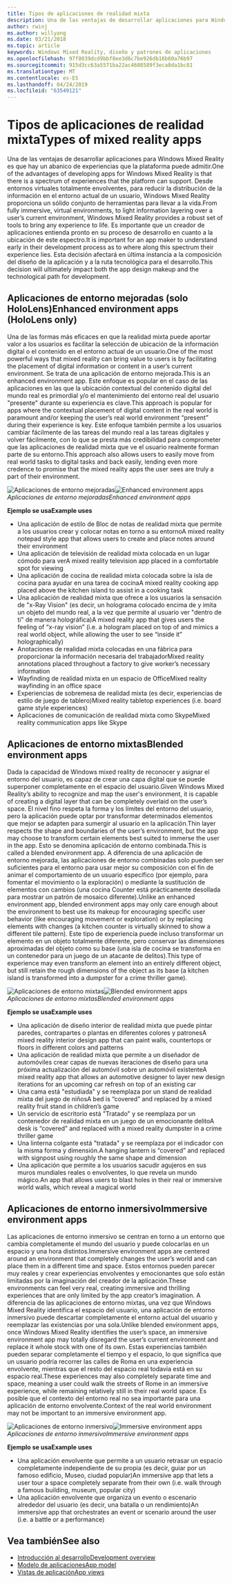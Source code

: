 ```yaml
---
title: Tipos de aplicaciones de realidad mixta
description: Una de las ventajas de desarrollar aplicaciones para Windows Mixed Reality es que hay un amplio abanico de experiencias que la plataforma puede admitir desde entornos virtuales completamente definados para obtener una capa de información en el entorno actual de un usuario.
author: rwinj
ms.author: willyang
ms.date: 03/21/2018
ms.topic: article
keywords: Windows Mixed Reality, diseño y patrones de aplicaciones
ms.openlocfilehash: 97f8039dcd9bbf8ee3d6c7be926db16b60a76b97
ms.sourcegitcommit: 915d3cc63a5571ba22ac4608589f3eca8da1bc81
ms.translationtype: MT
ms.contentlocale: es-ES
ms.lasthandoff: 04/24/2019
ms.locfileid: "63549121"
---
```

# <a name="types-of-mixed-reality-apps"></a><span data-ttu-id="d6ce6-104">Tipos de aplicaciones de realidad mixta</span><span class="sxs-lookup"><span data-stu-id="d6ce6-104">Types of mixed reality apps</span></span>

<span data-ttu-id="d6ce6-105">Una de las ventajas de desarrollar aplicaciones para Windows Mixed Reality es que hay un abanico de experiencias que la plataforma puede admitir.</span><span class="sxs-lookup"><span data-stu-id="d6ce6-105">One of the advantages of developing apps for Windows Mixed Reality is that there is a spectrum of experiences that the platform can support.</span></span> <span data-ttu-id="d6ce6-106">Desde entornos virtuales totalmente envolventes, para reducir la distribución de la información en el entorno actual de un usuario, Windows Mixed Reality proporciona un sólido conjunto de herramientas para llevar a la vida.</span><span class="sxs-lookup"><span data-stu-id="d6ce6-106">From fully immersive, virtual environments, to light information layering over a user’s current environment, Windows Mixed Reality provides a robust set of tools to bring any experience to life.</span></span> <span data-ttu-id="d6ce6-107">Es importante que un creador de aplicaciones entienda pronto en su proceso de desarrollo en cuanto a la ubicación de este espectro.</span><span class="sxs-lookup"><span data-stu-id="d6ce6-107">It is important for an app maker to understand early in their development process as to where along this spectrum their experience lies.</span></span> <span data-ttu-id="d6ce6-108">Esta decisión afectará en última instancia a la composición del diseño de la aplicación y a la ruta tecnológica para el desarrollo.</span><span class="sxs-lookup"><span data-stu-id="d6ce6-108">This decision will ultimately impact both the app design makeup and the technological path for development.</span></span>

## <a name="enhanced-environment-apps-hololens-only"></a><span data-ttu-id="d6ce6-109">Aplicaciones de entorno mejoradas (solo HoloLens)</span><span class="sxs-lookup"><span data-stu-id="d6ce6-109">Enhanced environment apps (HoloLens only)</span></span>

<span data-ttu-id="d6ce6-110">Una de las formas más eficaces en que la realidad mixta puede aportar valor a los usuarios es facilitar la selección de ubicación de la información digital o el contenido en el entorno actual de un usuario.</span><span class="sxs-lookup"><span data-stu-id="d6ce6-110">One of the most powerful ways that mixed reality can bring value to users is by facilitating the placement of digital information or content in a user’s current environment.</span></span> <span data-ttu-id="d6ce6-111">Se trata de una aplicación de entorno mejorada.</span><span class="sxs-lookup"><span data-stu-id="d6ce6-111">This is an enhanced environment app.</span></span> <span data-ttu-id="d6ce6-112">Este enfoque es popular en el caso de las aplicaciones en las que la ubicación contextual del contenido digital del mundo real es primordial y/o el mantenimiento del entorno real del usuario "presente" durante su experiencia es clave.</span><span class="sxs-lookup"><span data-stu-id="d6ce6-112">This approach is popular for apps where the contextual placement of digital content in the real world is paramount and/or keeping the user’s real world environment “present” during their experience is key.</span></span> <span data-ttu-id="d6ce6-113">Este enfoque también permite a los usuarios cambiar fácilmente de las tareas del mundo real a las tareas digitales y volver fácilmente, con lo que se presta más credibilidad para comprometer que las aplicaciones de realidad mixta que ve el usuario realmente forman parte de su entorno.</span><span class="sxs-lookup"><span data-stu-id="d6ce6-113">This approach also allows users to easily move from real world tasks to digital tasks and back easily, lending even more credence to promise that the mixed reality apps the user sees are truly a part of their environment.</span></span>

<span data-ttu-id="d6ce6-114">![Aplicaciones de entorno mejoradas](images/enhancedenvironmentapps-640px.jpg)</span><span class="sxs-lookup"><span data-stu-id="d6ce6-114">![Enhanced environment apps](images/enhancedenvironmentapps-640px.jpg)</span></span><br>
<span data-ttu-id="d6ce6-115">*Aplicaciones de entorno mejoradas*</span><span class="sxs-lookup"><span data-stu-id="d6ce6-115">*Enhanced environment apps*</span></span>

<span data-ttu-id="d6ce6-116">**Ejemplo se usa**</span><span class="sxs-lookup"><span data-stu-id="d6ce6-116">**Example uses**</span></span>
* <span data-ttu-id="d6ce6-117">Una aplicación de estilo de Bloc de notas de realidad mixta que permite a los usuarios crear y colocar notas en torno a su entorno</span><span class="sxs-lookup"><span data-stu-id="d6ce6-117">A mixed reality notepad style app that allows users to create and place notes around their environment</span></span>
* <span data-ttu-id="d6ce6-118">Una aplicación de televisión de realidad mixta colocada en un lugar cómodo para ver</span><span class="sxs-lookup"><span data-stu-id="d6ce6-118">A mixed reality television app placed in a comfortable spot for viewing</span></span>
* <span data-ttu-id="d6ce6-119">Una aplicación de cocina de realidad mixta colocada sobre la isla de cocina para ayudar en una tarea de cocina</span><span class="sxs-lookup"><span data-stu-id="d6ce6-119">A mixed reality cooking app placed above the kitchen island to assist in a cooking task</span></span>
* <span data-ttu-id="d6ce6-120">Una aplicación de realidad mixta que ofrece a los usuarios la sensación de "x-Ray Vision" (es decir, un holograma colocado encima de y imita un objeto del mundo real, a la vez que permite al usuario ver "dentro de ti" de manera holográfica)</span><span class="sxs-lookup"><span data-stu-id="d6ce6-120">A mixed reality app that gives users the feeling of “x-ray vision” (i.e. a hologram placed on top of and mimics a real world object, while allowing the user to see “inside it” holographically)</span></span>
* <span data-ttu-id="d6ce6-121">Anotaciones de realidad mixta colocadas en una fábrica para proporcionar la información necesaria del trabajador</span><span class="sxs-lookup"><span data-stu-id="d6ce6-121">Mixed reality annotations placed throughout a factory to give worker’s necessary information</span></span>
* <span data-ttu-id="d6ce6-122">Wayfinding de realidad mixta en un espacio de Office</span><span class="sxs-lookup"><span data-stu-id="d6ce6-122">Mixed reality wayfinding in an office space</span></span>
* <span data-ttu-id="d6ce6-123">Experiencias de sobremesa de realidad mixta (es decir, experiencias de estilo de juego de tablero)</span><span class="sxs-lookup"><span data-stu-id="d6ce6-123">Mixed reality tabletop experiences (i.e. board game style experiences)</span></span>
* <span data-ttu-id="d6ce6-124">Aplicaciones de comunicación de realidad mixta como Skype</span><span class="sxs-lookup"><span data-stu-id="d6ce6-124">Mixed reality communication apps like Skype</span></span>

## <a name="blended-environment-apps"></a><span data-ttu-id="d6ce6-125">Aplicaciones de entorno mixtas</span><span class="sxs-lookup"><span data-stu-id="d6ce6-125">Blended environment apps</span></span>

<span data-ttu-id="d6ce6-126">Dada la capacidad de Windows mixed reality de reconocer y asignar el entorno del usuario, es capaz de crear una capa digital que se puede superponer completamente en el espacio del usuario.</span><span class="sxs-lookup"><span data-stu-id="d6ce6-126">Given Windows Mixed Reality’s ability to recognize and map the user's environment, it is capable of creating a digital layer that can be completely overlaid on the user’s space.</span></span> <span data-ttu-id="d6ce6-127">El nivel fino respeta la forma y los límites del entorno del usuario, pero la aplicación puede optar por transformar determinados elementos que mejor se adapten para sumergir al usuario en la aplicación.</span><span class="sxs-lookup"><span data-stu-id="d6ce6-127">Thin layer respects the shape and boundaries of the user’s environment, but the app may choose to transform certain elements best suited to immerse the user in the app.</span></span> <span data-ttu-id="d6ce6-128">Esto se denomina aplicación de entorno combinada.</span><span class="sxs-lookup"><span data-stu-id="d6ce6-128">This is called a blended environment app.</span></span> <span data-ttu-id="d6ce6-129">A diferencia de una aplicación de entorno mejorada, las aplicaciones de entorno combinadas solo pueden ser suficientes para el entorno para usar mejor su composición con el fin de animar el comportamiento de un usuario específico (por ejemplo, para fomentar el movimiento o la exploración) o mediante la sustitución de elementos con cambios (una cocina Counter está prácticamente desollada para mostrar un patrón de mosaico diferente).</span><span class="sxs-lookup"><span data-stu-id="d6ce6-129">Unlike an enhanced environment app, blended environment apps may only care enough about the environment to best use its makeup for encouraging specific user behavior (like encouraging movement or exploration) or by replacing elements with changes (a kitchen counter is virtually skinned to show a different tile pattern).</span></span> <span data-ttu-id="d6ce6-130">Este tipo de experiencia puede incluso transformar un elemento en un objeto totalmente diferente, pero conservar las dimensiones aproximadas del objeto como su base (una isla de cocina se transforma en un contenedor para un juego de un atacante de delitos).</span><span class="sxs-lookup"><span data-stu-id="d6ce6-130">This type of experience may even transform an element into an entirely different object, but still retain the rough dimensions of the object as its base (a kitchen island is transformed into a dumpster for a crime thriller game).</span></span>

<span data-ttu-id="d6ce6-131">![Aplicaciones de entorno mixtas](images/blendedenvironmentapps-640px.jpg)</span><span class="sxs-lookup"><span data-stu-id="d6ce6-131">![Blended environment apps](images/blendedenvironmentapps-640px.jpg)</span></span><br>
<span data-ttu-id="d6ce6-132">*Aplicaciones de entorno mixtas*</span><span class="sxs-lookup"><span data-stu-id="d6ce6-132">*Blended environment apps*</span></span>

<span data-ttu-id="d6ce6-133">**Ejemplo se usa**</span><span class="sxs-lookup"><span data-stu-id="d6ce6-133">**Example uses**</span></span>
* <span data-ttu-id="d6ce6-134">Una aplicación de diseño interior de realidad mixta que puede pintar paredes, contrapartes o plantas en diferentes colores y patrones</span><span class="sxs-lookup"><span data-stu-id="d6ce6-134">A mixed reality interior design app that can paint walls, countertops or floors in different colors and patterns</span></span>
* <span data-ttu-id="d6ce6-135">Una aplicación de realidad mixta que permite a un diseñador de automóviles crear capas de nuevas iteraciones de diseño para una próxima actualización del automóvil sobre un automóvil existente</span><span class="sxs-lookup"><span data-stu-id="d6ce6-135">A mixed reality app that allows an automotive designer to layer new design iterations for an upcoming car refresh on top of an existing car</span></span>
* <span data-ttu-id="d6ce6-136">Una cama está "estudiada" y se reemplaza por un stand de realidad mixta del juego de niños</span><span class="sxs-lookup"><span data-stu-id="d6ce6-136">A bed is “covered” and replaced by a mixed reality fruit stand in children’s game</span></span>
* <span data-ttu-id="d6ce6-137">Un servicio de escritorio está "Tratado" y se reemplaza por un contenedor de realidad mixta en un juego de un emocionante delito</span><span class="sxs-lookup"><span data-stu-id="d6ce6-137">A desk is “covered” and replaced with a mixed reality dumpster in a crime thriller game</span></span>
* <span data-ttu-id="d6ce6-138">Una linterna colgante está "tratada" y se reemplaza por el indicador con la misma forma y dimensión.</span><span class="sxs-lookup"><span data-stu-id="d6ce6-138">A hanging lantern is “covered” and replaced with signpost using roughly the same shape and dimension</span></span>
* <span data-ttu-id="d6ce6-139">Una aplicación que permite a los usuarios sacudir agujeros en sus muros mundiales reales o envolventes, lo que revela un mundo mágico.</span><span class="sxs-lookup"><span data-stu-id="d6ce6-139">An app that allows users to blast holes in their real or immersive world walls, which reveal a magical world</span></span>

## <a name="immersive-environment-apps"></a><span data-ttu-id="d6ce6-140">Aplicaciones de entorno inmersivo</span><span class="sxs-lookup"><span data-stu-id="d6ce6-140">Immersive environment apps</span></span>

<span data-ttu-id="d6ce6-141">Las aplicaciones de entorno inmersivo se centran en torno a un entorno que cambia completamente el mundo del usuario y puede colocarlas en un espacio y una hora distintos.</span><span class="sxs-lookup"><span data-stu-id="d6ce6-141">Immersive environment apps are centered around an environment that completely changes the user’s world and can place them in a different time and space.</span></span> <span data-ttu-id="d6ce6-142">Estos entornos pueden parecer muy reales y crear experiencias envolventes y emocionantes que solo están limitadas por la imaginación del creador de la aplicación.</span><span class="sxs-lookup"><span data-stu-id="d6ce6-142">These environments can feel very real, creating immersive and thrilling experiences that are only limited by the app creator’s imagination.</span></span> <span data-ttu-id="d6ce6-143">A diferencia de las aplicaciones de entorno mixtas, una vez que Windows Mixed Reality identifica el espacio del usuario, una aplicación de entorno inmersivo puede descartar completamente el entorno actual del usuario y reemplazar las existencias por una sola.</span><span class="sxs-lookup"><span data-stu-id="d6ce6-143">Unlike blended environment apps, once Windows Mixed Reality identifies the user’s space, an immersive environment app may totally disregard the user’s current environment and replace it whole stock with one of its own.</span></span> <span data-ttu-id="d6ce6-144">Estas experiencias también pueden separar completamente el tiempo y el espacio, lo que significa que un usuario podría recorrer las calles de Roma en una experiencia envolvente, mientras que el resto del espacio real todavía está en su espacio real.</span><span class="sxs-lookup"><span data-stu-id="d6ce6-144">These experiences may also completely separate time and space, meaning a user could walk the streets of Rome in an immersive experience, while remaining relatively still in their real world space.</span></span> <span data-ttu-id="d6ce6-145">Es posible que el contexto del entorno real no sea importante para una aplicación de entorno envolvente.</span><span class="sxs-lookup"><span data-stu-id="d6ce6-145">Context of the real world environment may not be important to an immersive environment app.</span></span>

<span data-ttu-id="d6ce6-146">![Aplicaciones de entorno inmersivo](images/windows-mixed-reality-640px.jpg)</span><span class="sxs-lookup"><span data-stu-id="d6ce6-146">![Immersive environment apps](images/windows-mixed-reality-640px.jpg)</span></span><br>
<span data-ttu-id="d6ce6-147">*Aplicaciones de entorno inmersivo*</span><span class="sxs-lookup"><span data-stu-id="d6ce6-147">*Immersive environment apps*</span></span>

<span data-ttu-id="d6ce6-148">**Ejemplo se usa**</span><span class="sxs-lookup"><span data-stu-id="d6ce6-148">**Example uses**</span></span>
* <span data-ttu-id="d6ce6-149">Una aplicación envolvente que permite a un usuario retrasar un espacio completamente independiente de su propia (es decir, guiar por un famoso edificio, Museo, ciudad popular)</span><span class="sxs-lookup"><span data-stu-id="d6ce6-149">An immersive app that lets a user tour a space completely separate from their own (i.e. walk through a famous building, museum, popular city)</span></span>
* <span data-ttu-id="d6ce6-150">Una aplicación envolvente que organiza un evento o escenario alrededor del usuario (es decir, una batalla o un rendimiento)</span><span class="sxs-lookup"><span data-stu-id="d6ce6-150">An immersive app that orchestrates an event or scenario around the user (i.e. a battle or a performance)</span></span>

## <a name="see-also"></a><span data-ttu-id="d6ce6-151">Vea también</span><span class="sxs-lookup"><span data-stu-id="d6ce6-151">See also</span></span>
* [<span data-ttu-id="d6ce6-152">Introducción al desarrollo</span><span class="sxs-lookup"><span data-stu-id="d6ce6-152">Development overview</span></span>](development-overview.md)
* [<span data-ttu-id="d6ce6-153">Modelo de aplicaciones</span><span class="sxs-lookup"><span data-stu-id="d6ce6-153">App model</span></span>](app-model.md)
* [<span data-ttu-id="d6ce6-154">Vistas de aplicación</span><span class="sxs-lookup"><span data-stu-id="d6ce6-154">App views</span></span>](app-views.md)
